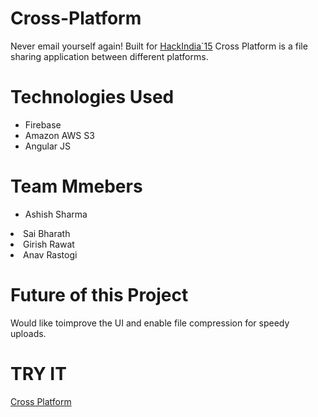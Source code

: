 # Cross-Platform
Never email yourself again! Built for <a href="https://hackindia.io">HackIndia`15</a> Cross Platform is a file sharing application between different platforms. 

# Technologies Used
  <ul>
    <li>Firebase</li>
    <li>Amazon AWS S3</li>
    <li>Angular JS</li>
  </ul>
  
  
# Team Mmebers
  <ul><li>Ashish Sharma</ul>
    <li>Sai Bharath</ul>
    <li>Girish Rawat</ul>
    <li>Anav Rastogi</li>
  </ul>
  
  
# Future of this Project
  Would like toimprove the UI and enable file compression for speedy uploads.
  
  
  
# TRY IT
  <a href="www.crossplatform.co.nr">Cross Platform</a>
